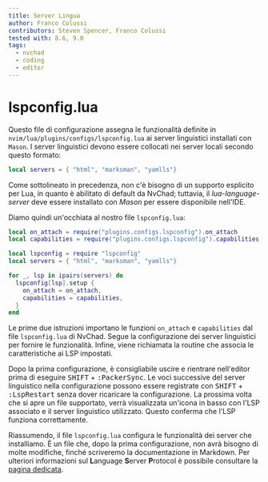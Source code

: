 ```yaml
---
title: Server Lingua
author: Franco Colussi
contributors: Steven Spencer, Franco Colussi
tested with: 8.6, 9.0
tags:
  - nvchad
  - coding
  - editor
---
```


# lspconfig.lua

Questo file di configurazione assegna le funzionalità definite in `nvim/lua/plugins/configs/lspconfig.lua` ai server linguistici installati con `Mason`. I server linguistici devono essere collocati nei server locali secondo questo formato:

```lua
local servers = { "html", "marksman", "yamlls"}
```

Come sottolineato in precedenza, non c'è bisogno di un supporto esplicito per Lua, in quanto è abilitato di default da NvChad; tuttavia, il _lua-language-server_ deve essere installato con _Mason_ per essere disponibile nell'IDE.

Diamo quindi un'occhiata al nostro file `lspconfig.lua`:

```lua
local on_attach = require("plugins.configs.lspconfig").on_attach
local capabilities = require("plugins.configs.lspconfig").capabilities

local lspconfig = require "lspconfig"
local servers = { "html", "marksman", "yamlls"}

for _, lsp in ipairs(servers) do
  lspconfig[lsp].setup {
    on_attach = on_attach,
    capabilities = capabilities,
  }
end
```

Le prime due istruzioni importano le funzioni `on_attach` e `capabilities` dal file `lspconfig.lua` di NvChad. Segue la configurazione dei server linguistici per fornire le funzionalità. Infine, viene richiamata la routine che associa le caratteristiche ai LSP impostati.

Dopo la prima configurazione, è consigliabile uscire e rientrare nell'editor prima di eseguire <kbd>SHIFT</kbd> + <kbd>:PackerSync</kbd>. Le voci successive del server linguistico nella configurazione possono essere registrate con <kbd>SHIFT</kbd> + <kbd>:LspRestart</kbd> senza dover ricaricare la configurazione. La prossima volta che si apre un file supportato, verrà visualizzata un'icona in basso con l'LSP associato e il server linguistico utilizzato. Questo conferma che l'LSP funziona correttamente.

Riassumendo, il file `lspconfig.lua` configura le funzionalità dei server che installiamo. È un file che, dopo la prima configurazione, non avrà bisogno di molte modifiche, finché scriveremo la documentazione in Markdown. Per ulteriori informazioni sul **L**anguage **S**erver **P**rotocol è possibile consultare la [pagina dedicata](../lsp.md).
